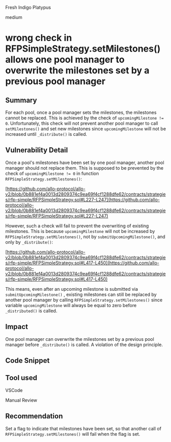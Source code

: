 Fresh Indigo Platypus

medium

# wrong check in RFPSimpleStrategy.setMilestones() allows one pool manager to overwrite the milestones set by a previous pool manager
## Summary
For each pool, once a pool manager sets the milestones, the milestones cannot be replaced. This is achieved by the check of ``upcomingMilestone != 0``. Unfortunately, this check will not prevent another pool manager to call ``setMilestones()`` and set new milestones since ``upcomingMilestone`` will not be increased  until ``_distribute()`` is called. 


## Vulnerability Detail

Once a pool's milestones have been set by one pool manager, another pool manager should not replace them. This is supposed to be prevented by the check of ``upcomingMilestone != 0`` in function ``RFPSimpleStrategy.setMilestones()``:

[https://github.com/allo-protocol/allo-v2/blob/0b881ef4a0013d2809374c9ea69f4cf1288dfe62/contracts/strategies/rfp-simple/RFPSimpleStrategy.sol#L227-L247](https://github.com/allo-protocol/allo-v2/blob/0b881ef4a0013d2809374c9ea69f4cf1288dfe62/contracts/strategies/rfp-simple/RFPSimpleStrategy.sol#L227-L247)

However, such a check will fail to prevent the overwriting of existing milestones. This is because ``upcomingMilestone`` will not be increased by  ``RFPSimpleStrategy.setMilestones()``, not by ``submitUpcomingMilestone()``, and only by ``_distribute()``:

[https://github.com/allo-protocol/allo-v2/blob/0b881ef4a0013d2809374c9ea69f4cf1288dfe62/contracts/strategies/rfp-simple/RFPSimpleStrategy.sol#L417-L450](https://github.com/allo-protocol/allo-v2/blob/0b881ef4a0013d2809374c9ea69f4cf1288dfe62/contracts/strategies/rfp-simple/RFPSimpleStrategy.sol#L417-L450)

This means, even after an upcoming milestone is submitted via ``submitUpcomingMilestone()`` , existing milestones can still be replaced by another pool manager by calling ``RFPSimpleStrategy.setMilestones()`` since variable ``upcomingMilestone`` will always be equal to zero before ``_distributed()`` is called. 

## Impact
One pool manager can overwrite the milestones set by a previous pool manager before ``_distribute()`` is called. A violation of the design principle. 

## Code Snippet

## Tool used
VSCode

Manual Review

## Recommendation
Set a flag to indicate that milestones have been set, so that another call of  ``RFPSimpleStrategy.setMilestones()`` will fail when the flag is set. 